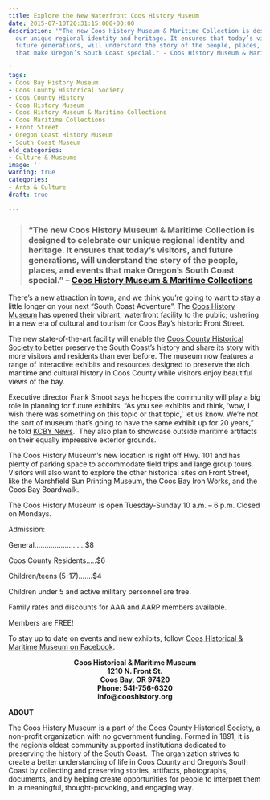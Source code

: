 ```yaml
---
title: Explore the New Waterfront Coos History Museum
date: 2015-07-10T20:31:15.000+00:00
description: '"The new Coos History Museum & Maritime Collection is designed to celebrate
  our unique regional identity and heritage. It ensures that today’s visitors, and
  future generations, will understand the story of the people, places, and events
  that make Oregon’s South Coast special." - Coos History Museum & Maritime Collections

'
tags:
- Coos Bay History Museum
- Coos County Historical Society
- Coos County History
- Coos History Museum
- Coos History Museum & Maritime Collections
- Coos Maritime Collections
- Front Street
- Oregon Coast History Museum
- South Coast Museum
old_categories:
- Culture & Museums
image: ''
warning: true
categories:
- Arts & Culture
draft: true

---
```

> ### “The new Coos History Museum & Maritime Collection is designed to celebrate our unique regional identity and heritage. It ensures that today’s visitors, and future generations, will understand the story of the people, places, and events that make Oregon’s South Coast special.” – <a href="http://cooshistory.org/center_overview" target="_blank">Coos History Museum & Maritime Collections</a>

There’s a new attraction in town, and we think you’re going to want to stay a little longer on your next “South Coast Adventure”. The <a href="http://www.cooshistory.org" target="_blank">Coos History Museum</a> has opened their vibrant, waterfront facility to the public; ushering in a new era of cultural and tourism for Coos Bay’s historic Front Street.

The new state-of-the-art facility will enable the <a href="http://www.cooshistory.org/" target="_blank">Coos County Historical Society </a>to better preserve the South Coast’s history and share its story with more visitors and residents than ever before. The museum now features a range of interactive exhibits and resources designed to preserve the rich maritime and cultural history in Coos County while visitors enjoy beautiful views of the bay.

Executive director Frank Smoot says he hopes the community will play a big role in planning for future exhibits. “As you see exhibits and think, ‘wow, I wish there was something on this topic or that topic,’ let us know. We’re not the sort of museum that’s going to have the same exhibit up for 20 years,” he told <a href="http://www.kcby.com/news/local/Coos-History-Museum-holding-Independence-Day-soft-opening-310775071.html" target="_blank">KCBY News</a>.  They also plan to showcase outside maritime artifacts on their equally impressive exterior grounds.

The Coos History Museum’s new location is right off Hwy. 101 and has plenty of parking space to accommodate field trips and large group tours. Visitors will also want to explore the other historical sites on Front Street, like the Marshfield Sun Printing Museum, the Coos Bay Iron Works, and the Coos Bay Boardwalk.

The Coos History Museum is open Tuesday-Sunday 10 a.m. – 6 p.m. Closed on Mondays.

Admission:

General…………………….$8

Coos County Residents…..$6

Children/teens (5-17)…….$4

Children under 5 and active military personnel are free.

Family rates and discounts for AAA and AARP members available.

Members are FREE!

To stay up to date on events and new exhibits, follow <a href="https://www.facebook.com/pages/Coos-Historical-Maritime-Museum/127039397356361" target="_blank">Coos Historical & Maritime Museum on Facebook</a>.

<p style="text-align: center;">
<strong>Coos Historical & Maritime Museum</strong><br /> <strong> 1210 N. Front St.</strong><br /> <strong> Coos Bay, OR 97420</strong><br /> <strong> Phone: 541-756-6320</strong><br /> <strong> info@cooshistory.org</strong>
</p>

**ABOUT**

The Coos History Museum is a part of the Coos County Historical Society, a non-profit organization with no government funding. Formed in 1891, it is the region’s oldest community supported institutions dedicated to preserving the history of the South Coast.  The organization strives to create a better understanding of life in Coos County and Oregon’s South Coast by collecting and preserving stories, artifacts, photographs, documents, and by helping create opportunities for people to interpret them in  a meaningful, thought-provoking, and engaging way.